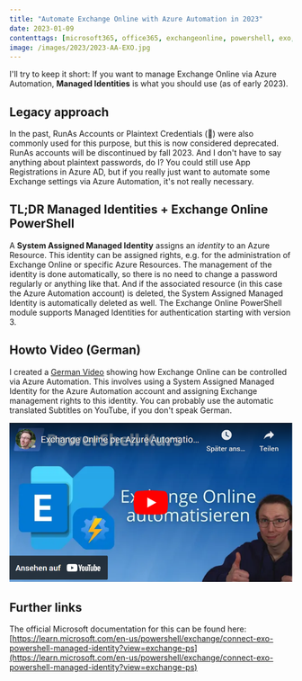 ```yaml
---
title: "Automate Exchange Online with Azure Automation in 2023"
date: 2023-01-09
contenttags: [microsoft365, office365, exchangeonline, powershell, exo, azure, azureautomation]
image: /images/2023/2023-AA-EXO.jpg
---
```


I'll try to keep it short:
If you want to manage Exchange Online via Azure Automation, **Managed Identities** is what you should use (as of early 2023).

## Legacy approach

In the past, RunAs Accounts or Plaintext Credentials (🤢) were also commonly used for this purpose, but this is now considered deprecated. RunAs accounts will be  discontinued by fall 2023. And I don't have to say anything about plaintext passwords, do I?
You could still use App Registrations in Azure AD, but if you really just want to automate some Exchange settings via Azure Automation, it's not really necessary.

## TL;DR Managed Identities + Exchange Online PowerShell

A **System Assigned Managed Identity** assigns an *identity* to an Azure Resource. This identity can be assigned rights, e.g. for the administration of Exchange Online or specific Azure Resources. The management of the identity is done automatically, so there is no need to change a password regularly or anything like that. And if the associated resource (in this case the Azure Automation account) is deleted, the System Assigned Managed Identity is automatically deleted as well.
The Exchange Online PowerShell module supports Managed Identities for authentication starting with version 3.

## Howto Video (German)

I created a [German Video](https://www.youtube.com/watch?v=unXf7ma1NR4) showing how Exchange Online can be controlled via Azure Automation. This involves using a System Assigned Managed Identity for the Azure Automation account and assigning Exchange management rights to this identity. You can probably use the automatic translated Subtitles on YouTube, if you don't speak German.

[![German Video: Manage Exchange Online via Azure Automation (YouTube)](/images/2023/2023-01-09_Azure_Automation_Exchange_online_thumbnail.png "German Video: Manage Exchange Online via Azure Automation (YouTube)")](https://www.youtube.com/watch?v=unXf7ma1NR4)

## Further links

The official Microsoft documentation for this can be found here: [https://learn.microsoft.com/en-us/powershell/exchange/connect-exo-powershell-managed-identity?view=exchange-ps](https://learn.microsoft.com/en-us/powershell/exchange/connect-exo-powershell-managed-identity?view=exchange-ps)
